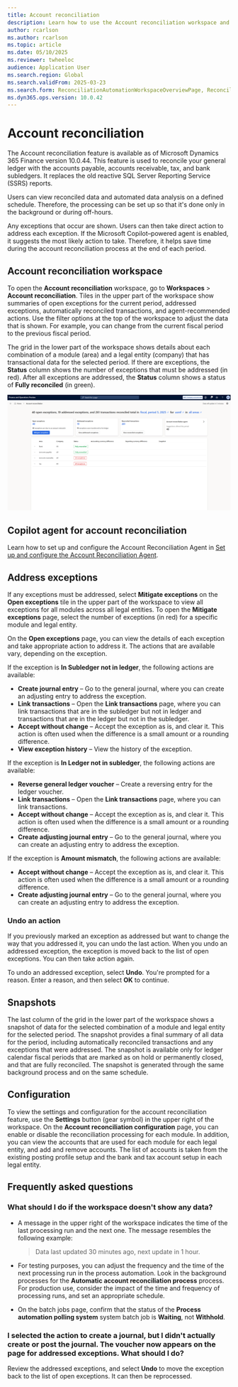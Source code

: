```yaml
---
title: Account reconciliation
description: Learn how to use the Account reconciliation workspace and the Copilot agent that integrates with it.
author: rcarlson
ms.author: rcarlson
ms.topic: article
ms.date: 05/10/2025
ms.reviewer: twheeloc
audience: Application User
ms.search.region: Global
ms.search.validFrom: 2025-03-23
ms.search.form: ReconciliationAutomationWorkspaceOverviewPage, ReconciliationAutomationSnapshot, ReconciliationAutomationWorkspaceExceptionsTaskPage, ReconciliationAutomationWorkspaceReconciledTransactionsPage
ms.dyn365.ops.version: 10.0.42
---
```


# Account reconciliation

The Account reconciliation feature is available as of Microsoft Dynamics 365 Finance version 10.0.44. This feature is used to reconcile your general ledger with the accounts payable, accounts receivable, tax, and bank subledgers. It replaces the old reactive SQL Server Reporting Service (SSRS) reports.

Users can view reconciled data and automated data analysis on a defined schedule. Therefore, the processing can be set up so that it's done only in the background or during off-hours.

Any exceptions that occur are shown. Users can then take direct action to address each exception. If the Microsoft Copilot–powered agent is enabled, it suggests the most likely action to take. Therefore, it helps save time during the account reconciliation process at the end of each period.

## Account reconciliation workspace

To open the **Account reconciliation** workspace, go to **Workspaces** \> **Account reconciliation**. Tiles in the upper part of the workspace show summaries of open exceptions for the current period, addressed exceptions, automatically reconciled transactions, and agent-recommended actions. Use the filter options at the top of the workspace to adjust the data that is shown. For example, you can change from the current fiscal period to the previous fiscal period.

The grid in the lower part of the workspace shows details about each combination of a module (area) and a legal entity (company) that has transactional data for the selected period. If there are exceptions, the **Status** column shows the number of exceptions that must be addressed (in red). After all exceptions are addressed, the **Status** column shows a status of **Fully reconciled** (in green).

[![Screenshot of the Account reconciliation workspace that shows the previously described tiles, filter options, and grid.](./media/AccountReconciliationWorkspace.png)](./media/AccountReconciliationWorkspace.png)

## Copilot agent for account reconciliation

Learn how to set up and configure the Account Reconciliation Agent in [Set up and configure the Account Reconciliation Agent](acct-rec-agent.md).

## Address exceptions

If any exceptions must be addressed, select **Mitigate exceptions** on the **Open exceptions** tile in the upper part of the workspace to view all exceptions for all modules across all legal entities. To open the **Mitigate exceptions** page, select the number of exceptions (in red) for a specific module and legal entity.

On the **Open exceptions** page, you can view the details of each exception and take appropriate action to address it. The actions that are available vary, depending on the exception.

If the exception is **In Subledger not in ledger**, the following actions are available:

- **Create journal entry** – Go to the general journal, where you can create an adjusting entry to address the exception.
- **Link transactions** – Open the **Link transactions** page, where you can link transactions that are in the subledger but not in ledger and transactions that are in the ledger but not in the subledger.
- **Accept without change** – Accept the exception as is, and clear it. This action is often used when the difference is a small amount or a rounding difference.
- **View exception history** – View the history of the exception.

If the exception is **In Ledger not in subledger**, the following actions are available:

- **Reverse general ledger voucher** – Create a reversing entry for the ledger voucher.
- **Link transactions** – Open the **Link transactions** page, where you can link transactions.
- **Accept without change** – Accept the exception as is, and clear it. This action is often used when the difference is a small amount or a rounding difference.
- **Create adjusting journal entry** – Go to the general journal, where you can create an adjusting entry to address the exception.

If the exception is **Amount mismatch**, the following actions are available:

- **Accept without change** – Accept the exception as is, and clear it. This action is often used when the difference is a small amount or a rounding difference.
- **Create adjusting journal entry** – Go to the general journal, where you can create an adjusting entry to address the exception.

### Undo an action

If you previously marked an exception as addressed but want to change the way that you addressed it, you can undo the last action. When you undo an addressed exception, the exception is moved back to the list of open exceptions. You can then take action again.

To undo an addressed exception, select **Undo**. You're prompted for a reason. Enter a reason, and then select **OK** to continue.

## Snapshots

The last column of the grid in the lower part of the workspace shows a snapshot of data for the selected combination of a module and legal entity for the selected period. The snapshot provides a final summary of all data for the period, including automatically reconciled transactions and any exceptions that were addressed. The snapshot is available only for ledger calendar fiscal periods that are marked as on hold or permanently closed, and that are fully reconciled. The snapshot is generated through the same background process and on the same schedule.

## Configuration

To view the settings and configuration for the account reconciliation feature, use the **Settings** button (gear symbol) in the upper right of the workspace. On the **Account reconciliation configuration** page, you can enable or disable the reconciliation processing for each module. In addition, you can view the accounts that are used for each module for each legal entity, and add and remove accounts. The list of accounts is taken from the existing posting profile setup and the bank and tax account setup in each legal entity.

## Frequently asked questions

### What should I do if the workspace doesn't show any data?

- A message in the upper right of the workspace indicates the time of the last processing run and the next one. The message resembles the following example:

    > Data last updated 30 minutes ago, next update in 1 hour.

- For testing purposes, you can adjust the frequency and the time of the next processing run in the process automation. Look in the background processes for the **Automatic account reconciliation process** process. For production use, consider the impact of the time and frequency of processing runs, and set an appropriate schedule.
- On the batch jobs page, confirm that the status of the **Process automation polling system** system batch job is **Waiting**, not **Withhold**.

### I selected the action to create a journal, but I didn't actually create or post the journal. The voucher now appears on the page for addressed exceptions. What should I do?

Review the addressed exceptions, and select **Undo** to move the exception back to the list of open exceptions. It can then be reprocessed.
